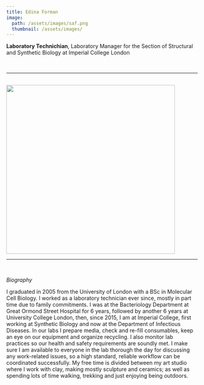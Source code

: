 ```yaml
---
title: Edina Forman
image: 
  path: /assets/images/saf.png 
  thumbnail: /assets/images/
---
```


**Laboratory Technichian**, Laboratory Manager for the Section of Structural and Synthetic Biology at Imperial College London

<br>

***

<br>


<img src ="/assets/images/" width="444" heigth="444">


<br>

***

<br>


*Biography*

I graduated in 2005 from the University of London with a BSc in Molecular Cell Biology. I worked as a laboratory technician ever since, mostly in part time due to family commitments. I was at the Bacteriology Department at Great Ormond Street Hospital for 6 years, followed by another 6 years at University College London, then, since 2015, I am at Imperial College, first working at Synthetic Biology and now at the Department of Infectious Diseases.
In our labs I prepare media, check and re-fill consumables, keep an eye on our equipment and organize recycling. I also monitor lab practices so our health and safety requirements are soundly met.
I make sure I am available to everyone in the lab thorough the day for discussing any work-related issues, so a high standard, reliable workflow can be coordinated successfully.
My free time is divided between my art studio where I work with clay, making mostly sculpture and ceramics; as well as spending lots of time walking, trekking and just enjoying being outdoors. 


